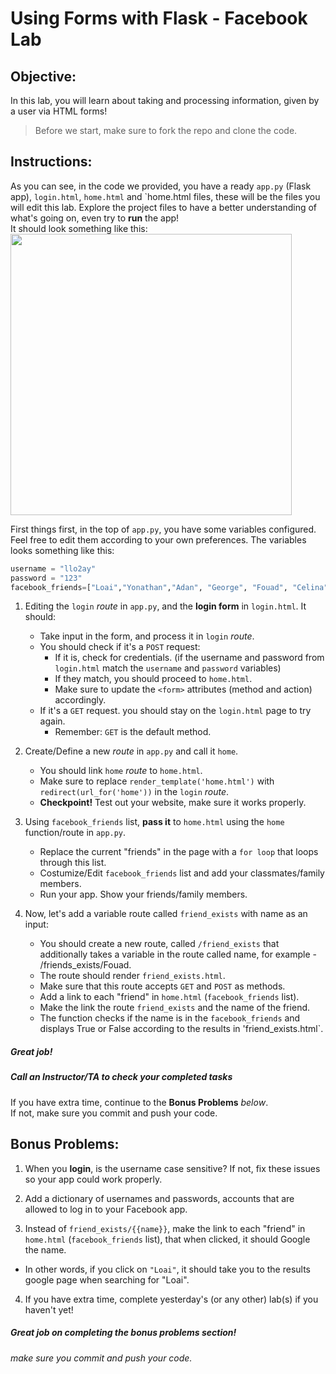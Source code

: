 # Using Forms with Flask - Facebook Lab

## Objective: 
In this lab, you will learn about taking and processing information, given by a user via HTML forms!









> Before we start, make sure to fork the repo and clone the code.


## Instructions:

As you can see, in the code we provided, you have a ready `app.py` (Flask app), `login.html`, `home.html` and `home.html files, these will be the files you will edit this lab. Explore the project files to have a better understanding of what's going on, even try to **run** the app!  
It should look something like this:  
<img src="https://github.com/meet-projects/Y2-Seminar2020-Labs/blob/master/Day%202%2C%20Session%202%2C%20Flask%20Forms/facebook-login.png" width=450>

  
First things first, in the top of `app.py`, you have some variables configured. Feel free to edit them according to your own preferences. The variables looks something like this:
```python
username = "llo2ay"
password = "123"
facebook_friends=["Loai","Yonathan","Adan", "George", "Fouad", "Celina"]
```
  

1. Editing the `login` *route* in `app.py`, and the **login form** in `login.html`. It should:
    - Take input in the form, and process it in `login` *route*.
    - You should check if it's a `POST` request:
        - If it is, check for credentials. (if the username and password from `login.html` match the `username` and `password` variables)
        - If they match, you should proceed to `home.html`.
        - Make sure to update the `<form>` attributes (method and action) accordingly.
    - If it's a `GET` request. you should stay on the `login.html` page to try again.
        - Remember: `GET` is the default method.
        
    

2. Create/Define a new *route* in `app.py` and call it `home`.
    - You should link `home` *route* to `home.html`.
    - Make sure to replace `render_template('home.html')` with `redirect(url_for('home'))` in the `login` *route*.
    - **Checkpoint!** Test out your website, make sure it works properly.

    
3. Using `facebook_friends` list, **pass it** to `home.html` using the `home` function/route in `app.py`.
    - Replace the current "friends" in the page with a `for loop` that loops through this list.
    - Costumize/Edit `facebook_friends` list and add your classmates/family members.
    - Run your app. Show your friends/family members.



4. Now, let's add a variable route called `friend_exists` with name as an input:
    - You should create a new route, called `/friend_exists` that additionally takes a variable in the route called name, for example - /friends_exists/Fouad.
    - The route should render `friend_exists.html`.
    - Make sure that this route accepts `GET` and `POST` as methods.
    - Add a link to each "friend" in `home.html` (`facebook_friends` list).
    - Make the link the route `friend_exists` and the name of the friend.
    - The function checks if the name is in the `facebook_friends` and displays True or False according to the results in 'friend_exists.html`.


##### Great job!
##### Call an Instructor/TA to check your completed tasks
 

If you have extra time, continue to the **Bonus Problems** *below*.  
If not, make sure you commit and push your code.






## Bonus Problems: 
1. When you **login**, is the username case sensitive? If not, fix these issues so your app could work properly.

2. Add a dictionary of usernames and passwords, accounts that are allowed to log in to your Facebook app.
 
3. Instead of `friend_exists/{{name}}`, make the link to each "friend" in `home.html` (`facebook_friends` list), that when clicked, it should Google the name. 
  - In other words, if you click on `"Loai"`, it should take you to the results google page when searching for "Loai".
 
4. If you have extra time, complete yesterday's (or any other) lab(s) if you haven't yet!

##### Great job on completing the bonus problems section!  
###### make sure you commit and push your code.


